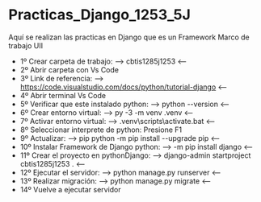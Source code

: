 # Practicas_Django_1253_5J
Aquí se realizan las practicas en Django que es un Framework Marco de trabajo UII
- 1º Crear carpeta de trabajo: --> cbtis1285j1253 <--
- 2º Abrir carpeta con Vs Code
- 3º Link de referencia: --> https://code.visualstudio.com/docs/python/tutorial-django <--
- 4º Abrir terminal Vs Code
- 5º Verificar que este instalado python: --> python --version <--
- 6º Crear entorno virtual: --> py -3 -m venv .venv <--
- 7º Activar entorno virtual: --> .venv\scripts\activate.bat <--
- 8º Seleccionar interprete de python: Presione F1 
- 9º Actualizar: --> pip python -m pip install --upgrade pip <--
- 10º Instalar Framework de Django python: --> -m pip install django <--
- 11º Crear el proyecto en pythonDjango: --> django-admin startproject cbtis1285j1253 . <-- 
- 12º Ejecutar el servidor: --> python manage.py runserver <--
- 13º Realizar migración: --> python manage.py migrate <--
- 14º Vuelve a ejecutar servidor
